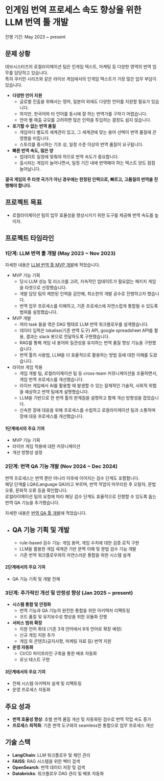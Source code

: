 # 인게임 번역 프로세스 속도 향상을 위한 LLM 번역 툴 개발
진행 기간: May 2023 ~ present

## 문제 상황

데브시스터즈의 로컬라이제이션 팀은 인게임 텍스트, 마케팅 등 다양한 영역의 번역 업무를 담당하고 있습니다.   
특히 쿠키런 시리즈와 같은 라이브 게임에서의 인게임 텍스트가 가장 많은 업무 부담이 있습니다.

- **다양한 언어 지원**
    - 글로벌 진출을 위해서는 영어, 일본어 외에도 다양한 언어를 지원할 필요가 있습니다.
    - 하지만, 한국어와 타 언어를 동시에 잘 하는 번역가를 구하기 어렵습니다.
    - 언어 별 매출 규모를 고려하면 많은 인력을 투입하는 결정도 쉽지 않습니다.
- **포기할 수 없는 번역 품질**
    - 게임마다 별도의 세계관이 있고, 그 세계관에 맞는 용어 선택이 번역 품질에 큰 영향을 미칩니다.
    - 스토리를 중시하는 기조 상, 일정 수준 이상의 번역 품질이 요구됩니다.
- **빠른 번역 속도, 많은 양**
    - 업데이트 일정에 맞춰야 하므로 번역 속도가 중요합니다.
    - 출시되는 게임이 늘어나면서, 일정 기간 내에 번역해야 하는 텍스트 양도 점점 늘어납니다.

**결국 게임의 주 타겟 국가가 아닌 경우에는 한정된 인력으로, 빠르고, 고품질의 번역을 진행해야 합니다.**


## 프로젝트 목표

- 로컬라이제이션 팀의 업무 효율성을 향상시키기 위한 도구를 제공해 번역 속도를 높이자.

## 프로젝트 타임라인

### 1단계: LLM 번역 툴 개발 (May 2023 ~ Nov 2023)
자세한 내용은 [LLM 번역 툴 MVP 개발](./proj_llm_translation_stg_1.md)에 적었습니다.

- MVP 기능 기획
    - 당시 LLM 성능 및 리스크를 고려, 지속적인 업데이트가 필요없는 패키지 게임을 타겟으로 선정했습니다.
    - 개발 담당 팀의 제한된 인력을 감안해, 최소한의 개발 공수로 진행하고자 했습니다.
    - 번역 업무 프로세스를 이해하고, 기존 프로세스에 자연스럽게 통합될 수 있도록 범위를 설정했습니다.
- MVP 개발
    - 여러 task 들을 엮은 DAG 형태로 LLM 번역 워크플로우를 설계했습니다.
    - 데이터 입력은 lokalise(기존 번역 도구) API, google spreadsheet API를 활용, 결과는 slack 봇으로 전달하도록 구현했습니다.
    - RAG를 통해 게임 내 용어와 일관성을 유지하는 번역 품질 향상 기능을 구현했습니다.
    - 번역 툴의 사용법, LLM을 더 효율적으로 활용하는 방법 등에 대한 이해를 도왔습니다.
- 라이브 게임 적용
    - 게임 개발 팀, 로컬라이제이션 팀 등 cross-team 커뮤니케이션을 조율하면서, 게임 번역 프로세스를 개선했습니다.
    - 라이브 게임에서 AI를 활용할 때 발생할 수 있는 잠재적인 기술적, 사회적 위험을 예상하고 번역 팀에게 설명했습니다. 
    - LLM을 기반으로 한 번역 툴의 한계점을 설명하고 함께 개선 방향성을 잡았습니다.
    - 신속한 장애 대응을 위해 프로세스를 수립하고 로컬라이제이션 팀과 소통하며 장애 대응 프로세스를 개선했습니다.

#### 1단계에서의 주요 기여
- MVP 기능 기획
- 라이브 게임 적용에 대한 커뮤니케이션
- 개선 방향성 설정

### 2단계: 번역 QA 기능 개발 (Nov 2024 ~ Dec 2024)
번역 프로세스는 번역 뿐만 아니라 이후에 이어지는 검수 단계도 포함합니다.  
해당 단계를 LQA(Language QA)라고 부르며, 번역 작업이 마무리된 후 오탈자, 문법 오류, 문화적 오류 등을 확인합니다.  
로컬라이제이션 팀의 요청에 따라 해당 검수 단계도 효율적으로 진행할 수 있도록 돕는 번역 QA 기능을 추가했습니다.

자세한 내용은 [번역 QA 툴 개발](./proj_llm_translation_stg_2.md)에 적었습니다.

- QA 기능 기획 및 개발
    - 
    - rule-based 검수 기능: 게임 용어, 게임 수치에 대한 검증 로직 구현
    - LLM을 활용한 게임 세계관 기반 문맥 이해 및 문법 검수 기능 개발
    - 기존 번역 워크플로우와의 자연스러운 통합을 위한 시스템 설계

#### 2단계에서의 주요 기여
- QA 기능 기획 및 개발 전체

### 3단계: 추가적인 개선 및 안정성 향상 (Jan 2025 ~ present)
- **시스템 통합 및 안정화**
    - 번역 기능과 QA 기능의 완전한 통합을 위한 아키텍처 리팩토링
    - 코드 품질 및 유지보수성 향상을 위한 모듈화 진행
- **서비스 범위 확장**
    - 지원 언어 확대 (기존 3개 언어에서 8개 언어로 확장 예정)
    - 신규 게임 지원 추가
    - 게임 외 콘텐츠(공지사항, 마케팅 자료 등) 번역 지원
- **운영 자동화**
    - CI/CD 파이프라인 구축을 통한 배포 자동화
    - 유닛 테스트 구현

#### 3단계에서의 주요 기여
- 전체 시스템 아키텍처 설계 및 리팩토링
- 운영 프로세스 자동화


## 주요 성과

- **번역 효율성 향상**: 초벌 번역 품질 개선 및 자동화된 검수로 번역 작업 속도 증가
- **프로세스 최적화**: 기존 번역 도구와의 seamless한 통합으로 업무 프로세스 개선

## 기술 스택

- **LangChain**: LLM 워크플로우 및 체인 관리
- **FAISS**: RAG 시스템을 위한 벡터 검색
- **OpenSearch**: 번역 데이터 저장 및 검색
- **Databricks**: 워크플로우 DAG 관리 및 배포 자동화

